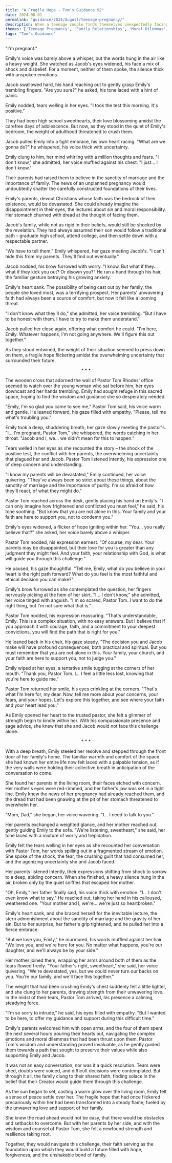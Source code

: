 ```yaml
---
title: "A Fragile Hope - Tom's Guidance 92"
date: 2024-08-01
permalink: "guidance/2024/August/teenage-pregnancy/"
description: When a teenage couple finds themselves unexpectedly facing the challenges of an unplanned pregnancy, they turn to Pastor Tom Rhodes for guidance on navigating the ethical, emotional, and spiritual complexities of their situation.
themes: ['Teenage Pregnancy', 'Family Relationships', 'Moral Dilemmas', 'Faith and Forgiveness', 'Pastoral Guidance']
tags: "Tom's Guidance"
---
```

"I'm pregnant."

Emily's voice was barely above a whisper, but the words hung in the air like a heavy weight. She watched as Jacob's eyes widened, his face a mix of shock and disbelief. For a moment, neither of them spoke, the silence thick with unspoken emotions.

Jacob swallowed hard, his hand reaching out to gently grasp Emily's trembling fingers. "Are you sure?" he asked, his tone laced with a hint of panic.

Emily nodded, tears welling in her eyes. "I took the test this morning. It's positive."

They had been high school sweethearts, their love blossoming amidst the carefree days of adolescence. But now, as they stood in the quiet of Emily's bedroom, the weight of adulthood threatened to crush them.

Jacob pulled Emily into a tight embrace, his own heart racing. "What are we gonna do?" he whispered, his voice thick with uncertainty.

Emily clung to him, her mind whirling with a million thoughts and fears. "I don't know," she admitted, her voice muffled against his chest. "I just... I don't know."

Their parents had raised them to believe in the sanctity of marriage and the importance of family. The news of an unplanned pregnancy would undoubtedly shatter the carefully constructed foundations of their lives.

Emily's parents, devout Christians whose faith was the bedrock of their existence, would be devastated. She could already imagine the disappointment in their eyes, the lectures about sin and moral responsibility. Her stomach churned with dread at the thought of facing them.

Jacob's family, while not as rigid in their beliefs, would still be shocked by the revelation. They had always assumed their son would follow a traditional path – graduate high school, attend college, and then settle down with a respectable partner.

"We have to tell them," Emily whispered, her gaze meeting Jacob's. "I can't hide this from my parents. They'll find out eventually."

Jacob nodded, his brow furrowed with worry. "I know. But what if they... what if they kick you out? Or disown you?" He ran a hand through his hair, the familiar gesture betraying his growing anxiety.

Emily's heart sank. The possibility of being cast out by her family, the people she loved most, was a terrifying prospect. Her parents' unwavering faith had always been a source of comfort, but now it felt like a looming threat.

"I don't know what they'll do," she admitted, her voice trembling. "But I have to be honest with them. I have to try to make them understand."

Jacob pulled her close again, offering what comfort he could. "I'm here, Emily. Whatever happens, I'm not going anywhere. We'll figure this out together."

As they stood entwined, the weight of their situation seemed to press down on them, a fragile hope flickering amidst the overwhelming uncertainty that surrounded their future.

<center>* * *</center>

The wooden cross that adorned the wall of Pastor Tom Rhodes' office seemed to watch over the young woman who sat before him, her eyes downcast and her hands trembling. Emily had sought refuge in this sacred space, hoping to find the wisdom and guidance she so desperately needed.

"Emily, I'm so glad you came to see me," Pastor Tom said, his voice warm and gentle. He leaned forward, his gaze filled with empathy. "Please, tell me what's troubling you."

Emily took a deep, shuddering breath, her gaze slowly meeting the pastor's. "I... I'm pregnant, Pastor Tom," she whispered, the words catching in her throat. "Jacob and I, we... we didn't mean for this to happen."

Tears welled in her eyes as she recounted the story – the shock of the positive test, the conflict with her parents, the overwhelming uncertainty that plagued her and Jacob. Pastor Tom listened intently, his expression one of deep concern and understanding.

"I know my parents will be devastated," Emily continued, her voice quivering. "They've always been so strict about these things, about the sanctity of marriage and the importance of purity. I'm so afraid of how they'll react, of what they might do."

Pastor Tom reached across the desk, gently placing his hand on Emily's. "I can only imagine how frightened and conflicted you must feel," he said, his tone soothing. "But know that you are not alone in this. Your family and your faith are here to support you, not to condemn you."

Emily's eyes widened, a flicker of hope igniting within her. "You... you really believe that?" she asked, her voice barely above a whisper.

Pastor Tom nodded, his expression earnest. "Of course, my dear. Your parents may be disappointed, but their love for you is greater than any judgment they might feel. And your faith, your relationship with God, is what will guide you through this challenge."

He paused, his gaze thoughtful. "Tell me, Emily, what do you believe in your heart is the right path forward? What do you feel is the most faithful and ethical decision you can make?"

Emily's brow furrowed as she contemplated the question, her fingers nervously picking at the hem of her skirt. "I... I don't know," she admitted, her voice tinged with anguish. "I'm so scared, Pastor Tom. I want to do the right thing, but I'm not sure what that is."

Pastor Tom nodded, his expression reassuring. "That's understandable, Emily. This is a complex situation, with no easy answers. But I believe that if you approach it with courage, faith, and a commitment to your deepest convictions, you will find the path that is right for you."

He leaned back in his chair, his gaze steady. "The decision you and Jacob make will have profound consequences, both practical and spiritual. But you must remember that you are not alone in this. Your family, your church, and your faith are here to support you, not to judge you."

Emily wiped at her eyes, a tentative smile tugging at the corners of her mouth. "Thank you, Pastor Tom. I... I feel a little less lost, knowing that you're here to guide me."

Pastor Tom returned her smile, his eyes crinkling at the corners. "That's what I'm here for, my dear. Now, tell me more about your concerns, your fears, and your hopes. Let's explore this together, and see where your faith and your heart lead you."

As Emily opened her heart to the trusted pastor, she felt a glimmer of strength begin to kindle within her. With his compassionate presence and sage advice, she knew that she and Jacob would not face this challenge alone.

<center>* * *</center>

With a deep breath, Emily steeled her resolve and stepped through the front door of her family's home. The familiar warmth and comfort of the space she had known her entire life now felt laced with a palpable tension, as if the very walls were holding their collective breath in anticipation of the conversation to come.

She found her parents in the living room, their faces etched with concern. Her mother's eyes were red-rimmed, and her father's jaw was set in a tight line. Emily knew the news of her pregnancy had already reached them, and the dread that had been gnawing at the pit of her stomach threatened to overwhelm her.

"Mom, Dad," she began, her voice wavering. "I... I need to talk to you."

Her parents exchanged a weighted glance, and her mother reached out, gently guiding Emily to the sofa. "We're listening, sweetheart," she said, her tone laced with a mixture of worry and trepidation.

Emily felt the tears welling in her eyes as she recounted her conversation with Pastor Tom, her words spilling out in a fragmented stream of emotion. She spoke of the shock, the fear, the crushing guilt that had consumed her, and the agonizing uncertainty she and Jacob faced.

Her parents listened intently, their expressions shifting from shock to sorrow to a deep, abiding concern. When she finished, a heavy silence hung in the air, broken only by the quiet sniffles that escaped her mother.

"Oh, Emily," her father finally said, his voice thick with emotion. "I... I don't even know what to say." He reached out, taking her hand in his calloused, weathered one. "Your mother and I, we're... we're just so heartbroken."

Emily's heart sank, and she braced herself for the inevitable lecture, the stern admonishment about the sanctity of marriage and the gravity of her sin. But to her surprise, her father's grip tightened, and he pulled her into a fierce embrace.

"But we love you, Emily," he murmured, his words muffled against her hair. "We love you, and we're here for you. No matter what happens, you're our daughter, and we'll always be by your side."

Her mother joined them, wrapping her arms around both of them as the tears flowed freely. "Your father's right, sweetheart," she said, her voice quivering. "We're devastated, yes, but we could never turn our backs on you. You're our family, and we'll face this together."

The weight that had been crushing Emily's chest suddenly felt a little lighter, and she clung to her parents, drawing strength from their unwavering love. In the midst of their tears, Pastor Tom arrived, his presence a calming, steadying force.

"I'm so sorry to intrude," he said, his eyes filled with empathy. "But I wanted to be here, to offer my guidance and support during this difficult time."

Emily's parents welcomed him with open arms, and the four of them spent the next several hours pouring their hearts out, navigating the complex emotions and moral dilemmas that had been thrust upon them. Pastor Tom's wisdom and understanding proved invaluable, as he gently guided them towards a path that sought to preserve their values while also supporting Emily and Jacob.

It was not an easy conversation, nor was it a quick resolution. Tears were shed, doubts were voiced, and difficult decisions were contemplated. But through it all, the family clung to their shared faith, finding solace in the belief that their Creator would guide them through this challenge.

As the sun began to set, casting a warm glow over the living room, Emily felt a sense of peace settle over her. The fragile hope that had once flickered precariously within her had been transformed into a steady flame, fueled by the unwavering love and support of her family.

She knew the road ahead would not be easy, that there would be obstacles and setbacks to overcome. But with her parents by her side, and with the wisdom and counsel of Pastor Tom, she felt a newfound strength and resilience taking root.

Together, they would navigate this challenge, their faith serving as the foundation upon which they would build a future filled with hope, forgiveness, and the unshakable bond of family.

